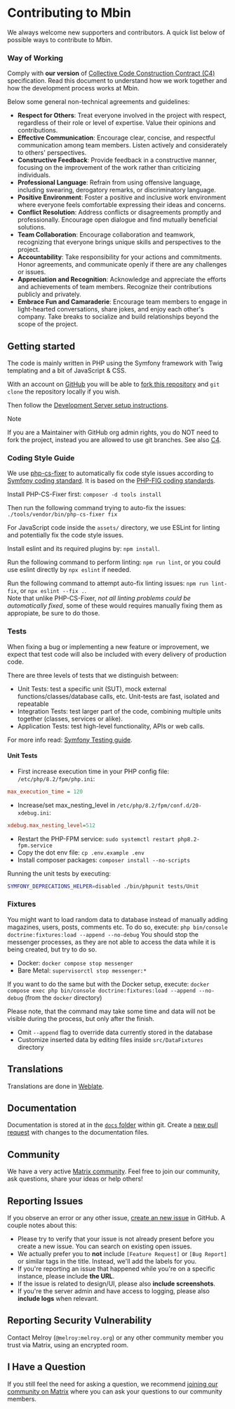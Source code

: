 # Contributing to Mbin

We always welcome new supporters and contributors. A quick list below of possible ways to contribute to Mbin.

### Way of Working

Comply with **our version** of [Collective Code Construction Contract (C4)](C4.md) specification. Read this document to understand how we work together and how the development process works at Mbin.

Below some general non-technical agreements and guidelines:

- **Respect for Others**: Treat everyone involved in the project with respect, regardless of their role or level of expertise. Value their opinions and contributions.
- **Effective Communication**: Encourage clear, concise, and respectful communication among team members. Listen actively and considerately to others' perspectives.
- **Constructive Feedback**: Provide feedback in a constructive manner, focusing on the improvement of the work rather than criticizing individuals.
- **Professional Language**: Refrain from using offensive language, including swearing, derogatory remarks, or discriminatory language.
- **Positive Environment**: Foster a positive and inclusive work environment where everyone feels comfortable expressing their ideas and concerns.
- **Conflict Resolution**: Address conflicts or disagreements promptly and professionally. Encourage open dialogue and find mutually beneficial solutions.
- **Team Collaboration**: Encourage collaboration and teamwork, recognizing that everyone brings unique skills and perspectives to the project.
- **Accountability**: Take responsibility for your actions and commitments. Honor agreements, and communicate openly if there are any challenges or issues.
- **Appreciation and Recognition**: Acknowledge and appreciate the efforts and achievements of team members. Recognize their contributions publicly and privately.
- **Embrace Fun and Camaraderie**: Encourage team members to engage in light-hearted conversations, share jokes, and enjoy each other's company. Take breaks to socialize and build relationships beyond the scope of the project.

## Getting started

The code is mainly written in PHP using the Symfony framework with Twig templating and a bit of JavaScript & CSS.

With an account on [GitHub](https://github.com) you will be able to [fork this repository](https://github.com/MbinOrg/mbin) and `git clone` the repository locally if you wish.

Then follow the [Development Server setup instructions](./docs/04-contributing/development_server.md).

> [!Note]
> If you are a Maintainer with GitHub org admin rights, you do NOT need to fork the project, instead you are allowed to use git branches. See also [C4](C4.md).

### Coding Style Guide

We use [php-cs-fixer](https://cs.symfony.com/) to automatically fix code style issues according to [Symfony coding standard](https://symfony.com/doc/current/contributing/code/standards.html).
It is based on the [PHP-FIG coding standards](https://www.php-fig.org/psr/).

Install PHP-CS-Fixer first: `composer -d tools install`

Then run the following command trying to auto-fix the issues: `./tools/vendor/bin/php-cs-fixer fix`

For JavaScript code inside the `assets/` directory, we use ESLint for linting and potentially fix the code style issues.

Install eslint and its required plugins by: `npm install`.

Run the following command to perform linting: `npm run lint`, or you could use eslint directly by `npx eslint` if needed.

Run the following command to attempt auto-fix linting issues: `npm run lint-fix`, or `npx eslint --fix .`.  
Note that unlike PHP-CS-Fixer, _not all linting problems could be automatically fixed_, some of these would requires manually fixing them as appropiate, be sure to do those.

### Tests

When fixing a bug or implementing a new feature or improvement, we expect that test code will also be included with every delivery of production code.

There are three levels of tests that we distinguish between:

- Unit Tests: test a specific unit (SUT), mock external functions/classes/database calls, etc. Unit-tests are fast, isolated and repeatable
- Integration Tests: test larger part of the code, combining multiple units together (classes, services or alike).
- Application Tests: test high-level functionality, APIs or web calls.

For more info read: [Symfony Testing guide](https://symfony.com/doc/current/testing.html).

#### Unit Tests

- First increase execution time in your PHP config file: `/etc/php/8.2/fpm/php.ini`:

```ini
max_execution_time = 120
```

- Increase/set max_nesting_level in `/etc/php/8.2/fpm/conf.d/20-xdebug.ini`:

```ini
xdebug.max_nesting_level=512
```

- Restart the PHP-FPM service: `sudo systemctl restart php8.2-fpm.service`
- Copy the dot env file: `cp .env.example .env`
- Install composer packages: `composer install --no-scripts`

Running the unit tests by executing:

```bash
SYMFONY_DEPRECATIONS_HELPER=disabled ./bin/phpunit tests/Unit
```

### Fixtures

You might want to load random data to database instead of manually adding magazines, users, posts, comments etc.
To do so, execute: `php bin/console doctrine:fixtures:load --append --no-debug`
You should stop the messenger processes, as they are not able to access the data while it is being created, but try to do so.

- Docker: `docker compose stop messenger`
- Bare Metal: `supervisorctl stop messenger:*`

If you want to do the same but with the Docker setup, execute: `docker compose exec php bin/console doctrine:fixtures:load --append --no-debug` (from the `docker` directory)

Please note, that the command may take some time and data will not be visible during the process, but only after the finish.

- Omit `--append` flag to override data currently stored in the database
- Customize inserted data by editing files inside `src/DataFixtures` directory

## Translations

Translations are done in [Weblate](https://hosted.weblate.org/projects/mbin/).

## Documentation

Documentation is stored at in the [`docs` folder](https://github.com/MbinOrg/mbin/tree/main/docs) within git. Create a [new pull request](https://github.com/MbinOrg/mbin/pulls) with changes to the documentation files.

## Community

We have a very active [Matrix community](https://matrix.to/#/#mbin:melroy.org). Feel free to join our community, ask questions, share your ideas or help others!

## Reporting Issues

If you observe an error or any other issue, [create an new issue](https://github.com/MbinOrg/mbin/issues) in GitHub. A couple notes about this:

- Please try to verify that your issue is not already present before you create a new issue. You can search on existing open issues.
- We actually prefer you to **not** include `[Feature Request]` or `[Bug Report]` or similar tags in the title. Instead, we'll add the labels for you.
- If you're reporting an issue that happened while you're on a specific instance, please include **the URL**.
- If the issue is related to design/UI, please also **include screenshots**.
- If you're the server admin and have access to logging, please also **include logs** when relevant.

## Reporting Security Vulnerability

Contact Melroy (`@melroy:melroy.org`) or any other community member you trust via Matrix, using an encrypted room.

## I Have a Question

If you still feel the need for asking a question, we recommend [joining our community on Matrix](https://matrix.to/#/#mbin:melroy.org) where you can ask your questions to our community members.
